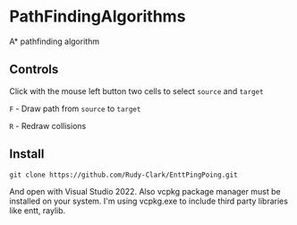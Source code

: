 # PathFindingAlgorithms
A* pathfinding algorithm

## Controls
Click with the mouse left button two cells to select `source` and `target`

`F` - Draw path from `source` to `target`

`R` - Redraw collisions


## Install
```shell
git clone https://github.com/Rudy-Clark/EnttPingPoing.git
```
And open with Visual Studio 2022. Also vcpkg package manager must be installed on your system. I'm using vcpkg.exe to include third party libraries like entt, raylib.

